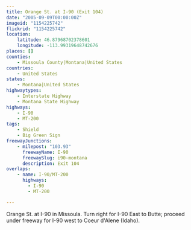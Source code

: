 ```yaml
---
title: Orange St. at I-90 (Exit 104)
date: "2005-09-09T00:00:00Z"
imageid: "1154225742"
flickrid: "1154225742"
location:
    latitude: 46.87968702378601
    longitude: -113.99319648742676
places: []
counties:
    - Missoula County|Montana|United States
countries:
    - United States
states:
    - Montana|United States
highwaytypes:
    - Interstate Highway
    - Montana State Highway
highways:
    - I-90
    - MT-200
tags:
    - Shield
    - Big Green Sign
freewayJunctions:
    - milepost: "103.93"
      freewayName: I-90
      freewaySlug: i90-montana
      description: Exit 104
overlaps:
    - name: I-90/MT-200
      highways:
        - I-90
        - MT-200

---
```

Orange St. at I-90 in Missoula.  Turn right for I-90 East to Butte; proceed under freeway for I-90 west to Coeur d'Alene (Idaho).